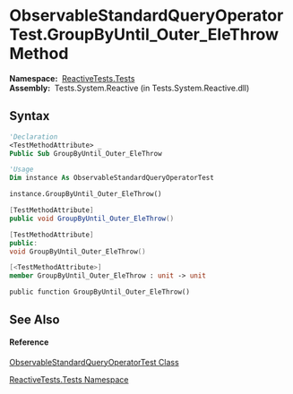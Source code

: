 # ObservableStandardQueryOperatorTest.GroupByUntil\_Outer\_EleThrow Method

**Namespace:**  [ReactiveTests.Tests](ReactiveTests.Tests\ReactiveTests.Tests.md)  
**Assembly:**  Tests.System.Reactive (in Tests.System.Reactive.dll)

## Syntax

```vb
'Declaration
<TestMethodAttribute> _
Public Sub GroupByUntil_Outer_EleThrow
```

```vb
'Usage
Dim instance As ObservableStandardQueryOperatorTest

instance.GroupByUntil_Outer_EleThrow()
```

```csharp
[TestMethodAttribute]
public void GroupByUntil_Outer_EleThrow()
```

```c++
[TestMethodAttribute]
public:
void GroupByUntil_Outer_EleThrow()
```

```fsharp
[<TestMethodAttribute>]
member GroupByUntil_Outer_EleThrow : unit -> unit 
```

```jscript
public function GroupByUntil_Outer_EleThrow()
```

## See Also

#### Reference

[ObservableStandardQueryOperatorTest Class](ObservableStandardQueryOperatorTest\ObservableStandardQueryOperatorTest.md)

[ReactiveTests.Tests Namespace](ReactiveTests.Tests\ReactiveTests.Tests.md)




